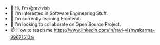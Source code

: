 - 👋 Hi, I’m @ravivish
- 👀 I’m interested in Software Engineering Stuff.
- 🌱 I’m currently learning Frontend.
- 💞️ I’m looking to collaborate on Open Source Project.
- 📫 How to reach me https://www.linkedin.com/in/ravi-vishwakarma-99671513a/

<!---
ravivish/ravivish is a ✨ special ✨ repository because its `README.md` (this file) appears on your GitHub profile.
You can click the Preview link to take a look at your changes.
--->
